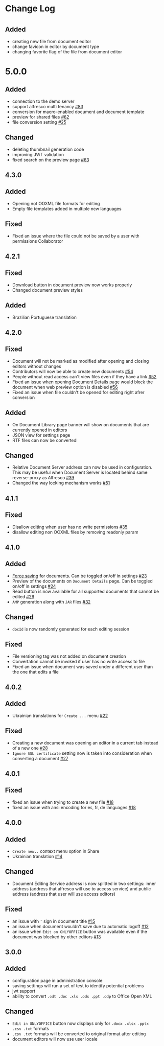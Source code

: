 # Change Log

#
## Added
- creating new file from document editor
- change favicon in editor by document type
- changing favorite flag of the file from document editor

# 5.0.0
## Added
- connection to the demo server
- support alfresco multi tenancy [#83](https://github.com/ONLYOFFICE/onlyoffice-alfresco/issues/83)
- conversion for macro-enabled document and document template
- preview for shared files [#62](https://github.com/ONLYOFFICE/onlyoffice-alfresco/issues/62)
- file conversion setting [#25](https://github.com/ONLYOFFICE/onlyoffice-alfresco/issues/25)

## Changed
- deleting thumbnail generation code
- improving JWT validation
- fixed search on the preview page [#63](https://github.com/ONLYOFFICE/onlyoffice-alfresco/issues/63)

## 4.3.0
## Added
- Opening not OOXML file formats for editing
- Empty file templates added in multiple new languages

## Fixed
- Fixed an issue where the file could not be saved by a user with permissions Collaborator

## 4.2.1
## Fixed
- Download button in document preview now works properly
- Changed document preview styles

## Added
- Brazilian Portuguese translation

## 4.2.0
## Fixed
- Document will not be marked as modified after opening and closing editors without changes
- Contributors will now be able to create new documents [#54](https://github.com/ONLYOFFICE/onlyoffice-alfresco/issues/54)
- People without read access can't view files even if they have a link [#52](https://github.com/ONLYOFFICE/onlyoffice-alfresco/issues/52)
- Fixed an issue when opening Document Details page would block the document when web preview option is disabled  [#56](https://github.com/ONLYOFFICE/onlyoffice-alfresco/issues/56)
- Fixed an issue when file couldn't be opened for editing right afrer conversion

## Added
- On Document Library page banner will show on documents that are currently opened in editors
- JSON view for settings page
- RTF files can now be converted

## Changed
- Relative Document Server address can now be used in configuration. This may be useful when Document Server is located behind same reverse-proxy as Alfresco [#39](https://github.com/ONLYOFFICE/onlyoffice-alfresco/issues/39)
- Changed the way locking mechanism works [#51](https://github.com/ONLYOFFICE/onlyoffice-alfresco/issues/51)

## 4.1.1
## Fixed
- Disallow editing when user has no write permissions [#35](https://github.com/ONLYOFFICE/onlyoffice-alfresco/issues/35)
- disallow editing non OOXML files by removing readonly param

## 4.1.0
## Added
- [Force saving](https://api.onlyoffice.com/editors/save#forcesave) for documents. Can be toggled on/off in settings [#23](https://github.com/ONLYOFFICE/onlyoffice-alfresco/issues/23)
- Preview of the documents on `Document Details` page. Can be toggled on/off in settings [#24](https://github.com/ONLYOFFICE/onlyoffice-alfresco/issues/24)
- Read button is now available for all supported documents that cannot be edited [#26](https://github.com/ONLYOFFICE/onlyoffice-alfresco/pull/26)
- `AMP` generation along with `JAR` files [#32](https://github.com/ONLYOFFICE/onlyoffice-alfresco/issues/32)

## Changed
- `docId` is now randomly generated for each editing session

## Fixed
- File versioning tag was not added on document creation
- Convertation cannot be invoked if user has no write access to file
- Fixed an issue when document was saved under a different user than the one that edits a file

## 4.0.2
## Added
 - Ukrainian translations for `Create ...` menu [#22](https://github.com/ONLYOFFICE/onlyoffice-alfresco/pull/22)

## Fixed
 - Creating a new document was opening an editor in a current tab instead of a new one [#28](https://github.com/ONLYOFFICE/onlyoffice-alfresco/issues/28)
 - `Ignore SSL certificate` setting now is taken into consideration when converting a document [#27](https://github.com/ONLYOFFICE/onlyoffice-alfresco/issues/27)

## 4.0.1
## Fixed
 - fixed an issue when trying to create a new file [#18](https://github.com/ONLYOFFICE/onlyoffice-alfresco/issues/18)
 - fixed an issue with ansi encoding for es, fr, de languages [#18](https://github.com/ONLYOFFICE/onlyoffice-alfresco/issues/18)

## 4.0.0
## Added
 - `Create new..` context menu option in Share
 - Ukrainian translation [#14](https://github.com/ONLYOFFICE/onlyoffice-alfresco/issues/14)

## Changed
 - Document Editing Service address is now splitted in two settings: inner address (address that alfresco will use to access service) and public address (address that user will use access editors)

## Fixed
 - an issue with `'` sign in document title [#15](https://github.com/ONLYOFFICE/onlyoffice-alfresco/issues/15)
 - an issue when document wouldn't save due to automatic logoff [#12](https://github.com/ONLYOFFICE/onlyoffice-alfresco/issues/12)
 - an issue when `Edit on ONLYOFFICE` button was available even if the document was blocked by other editors [#13](https://github.com/ONLYOFFICE/onlyoffice-alfresco/issues/13)

## 3.0.0
## Added
- configuration page in administration console
- saving settings will run a set of test to identify potential problems
- jwt support
- ability to convert `.odt .doc .xls .ods .ppt .odp` to Office Open XML

## Changed
- `Edit in ONLYOFFICE` button now displays only for `.docx .xlsx .pptx .csv .txt` formats
- `.csv .txt` formats will be converted to original format after editing
- document editors will now use user locale
